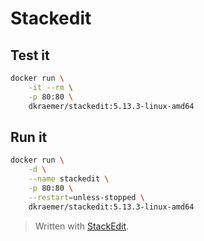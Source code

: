 # Stackedit
## Test it
```sh
docker run \
	-it --rm \
	-p 80:80 \
	dkraemer/stackedit:5.13.3-linux-amd64
```
## Run it
```sh
docker run \
	-d \
	--name stackedit \
	-p 80:80 \
	--restart=unless-stopped \
	dkraemer/stackedit:5.13.3-linux-amd64
```
> Written with [StackEdit](https://stackedit.io/).